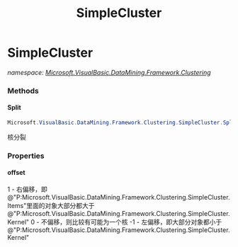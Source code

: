 ﻿---
title: SimpleCluster
---

# SimpleCluster
_namespace: [Microsoft.VisualBasic.DataMining.Framework.Clustering](N-Microsoft.VisualBasic.DataMining.Framework.Clustering.html)_





### Methods

#### Split
```csharp
Microsoft.VisualBasic.DataMining.Framework.Clustering.SimpleCluster.Split
```
核分裂


### Properties

#### offset
1 - 右偏移，即@"P:Microsoft.VisualBasic.DataMining.Framework.Clustering.SimpleCluster.Items"里面的对象大部分都大于@"P:Microsoft.VisualBasic.DataMining.Framework.Clustering.SimpleCluster.Kernel"
 0 - 不偏移，则比较有可能为一个核
 -1 - 左偏移，即大部分对象都小于@"P:Microsoft.VisualBasic.DataMining.Framework.Clustering.SimpleCluster.Kernel"
